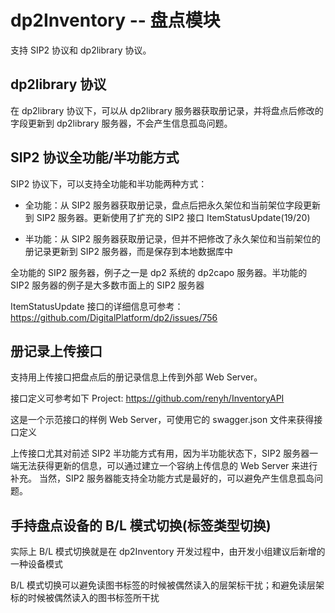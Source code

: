 ﻿# dp2Inventory -- 盘点模块

支持 SIP2 协议和 dp2library 协议。

## dp2library 协议

在 dp2library 协议下，可以从 dp2library 服务器获取册记录，并将盘点后修改的字段更新到 dp2library 服务器，不会产生信息孤岛问题。

## SIP2 协议全功能/半功能方式

SIP2 协议下，可以支持全功能和半功能两种方式：

* 全功能：从 SIP2 服务器获取册记录，盘点后把永久架位和当前架位字段更新到 SIP2 服务器。更新使用了扩充的 SIP2 接口 ItemStatusUpdate(19/20)

* 半功能：从 SIP2 服务器获取册记录，但并不把修改了永久架位和当前架位的册记录更新到 SIP2 服务器，而是保存到本地数据库中

全功能的 SIP2 服务器，例子之一是 dp2 系统的 dp2capo 服务器。半功能的 SIP2 服务器的例子是大多数市面上的 SIP2 服务器

ItemStatusUpdate 接口的详细信息可参考：
https://github.com/DigitalPlatform/dp2/issues/756

## 册记录上传接口

支持用上传接口把盘点后的册记录信息上传到外部 Web Server。

接口定义可参考如下 Project:
https://github.com/renyh/InventoryAPI

这是一个示范接口的样例 Web Server，可使用它的 swagger.json 文件来获得接口定义

上传接口尤其对前述 SIP2 半功能方式有用，因为半功能状态下，SIP2 服务器一端无法获得更新的信息，可以通过建立一个容纳上传信息的 Web Server 来进行补充。
当然，SIP2 服务器能支持全功能方式是最好的，可以避免产生信息孤岛问题。

## 手持盘点设备的 B/L 模式切换(标签类型切换)

实际上 B/L 模式切换就是在 dp2Inventory 开发过程中，由开发小组建议后新增的一种设备模式

B/L 模式切换可以避免读图书标签的时候被偶然读入的层架标干扰；和避免读层架标的时候被偶然读入的图书标签所干扰